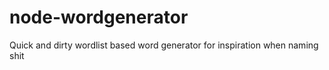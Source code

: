 node-wordgenerator
==================

Quick and dirty wordlist based word generator for inspiration when naming shit